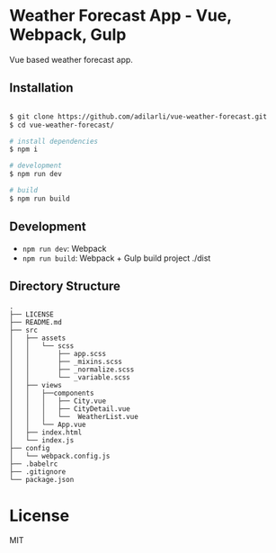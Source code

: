 # Weather Forecast App - Vue, Webpack, Gulp

Vue based weather forecast app.

## Installation

``` bash

$ git clone https://github.com/adilarli/vue-weather-forecast.git
$ cd vue-weather-forecast/

# install dependencies
$ npm i

# development
$ npm run dev

# build
$ npm run build

```
## Development
- `npm run dev`: Webpack
- `npm run build`: Webpack + Gulp  build project ./dist


## Directory Structure

```
.
├── LICENSE
├── README.md
├── src
│   ├── assets
│   │   └── scss
│   │       ├── app.scss
│   │       ├── _mixins.scss
│   │       ├── _normalize.scss
│   │       └── _variable.scss
│   ├── views
│   │   ├──components
│   │   │   ├── City.vue
│   │   │   ├── CityDetail.vue
│   │   │   └──  WeatherList.vue
│   │   └── App.vue
│   ├── index.html
│   └── index.js
├── config
│   └── webpack.config.js
├── .babelrc
├── .gitignore
└── package.json
```

# License

MIT
